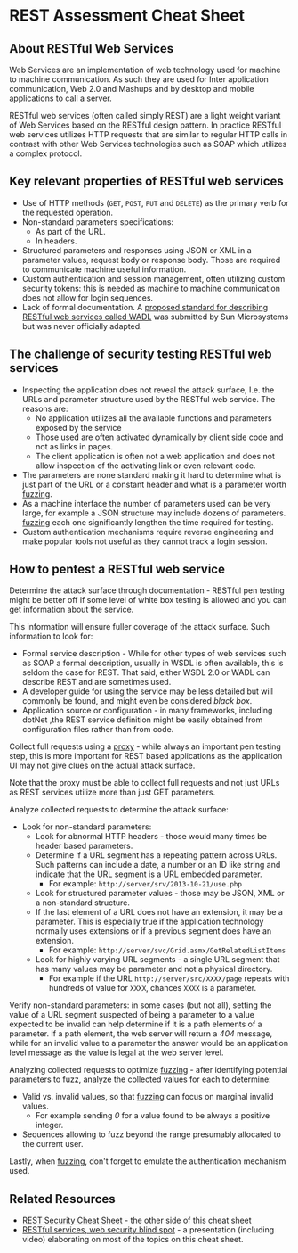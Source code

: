 # REST Assessment Cheat Sheet

## About RESTful Web Services

Web Services are an implementation of web technology used for machine to machine communication. As such they are used for Inter application communication, Web 2.0 and Mashups and by desktop and mobile applications to call a server.

RESTful web services (often called simply REST) are a light weight variant of Web Services based on the RESTful design pattern. In practice RESTful web services utilizes HTTP requests that are similar to regular HTTP calls in contrast with other Web Services technologies such as SOAP which utilizes a complex protocol.

## Key relevant properties of RESTful web services

-   Use of HTTP methods (`GET`, `POST`, `PUT` and `DELETE`) as the primary verb for the requested operation.
-   Non-standard parameters specifications:
    -   As part of the URL.
    -   In headers.
-   Structured parameters and responses using JSON or XML in a parameter values, request body or response body. Those are required to communicate machine useful information.
-   Custom authentication and session management, often utilizing custom security tokens: this is needed as machine to machine communication does not allow for login sequences.
-   Lack of formal documentation. A [proposed standard for describing RESTful web services called WADL](http://www.w3.org/Submission/wadl/) was submitted by Sun Microsystems but was never officially adapted.

## The challenge of security testing RESTful web services

-   Inspecting the application does not reveal the attack surface, I.e. the URLs and parameter structure used by the RESTful web service. The reasons are:
    -   No application utilizes all the available functions and parameters exposed by the service
    -   Those used are often activated dynamically by client side code and not as links in pages.
    -   The client application is often not a web application and does not allow inspection of the activating link or even relevant code.
-   The parameters are none standard making it hard to determine what is just part of the URL or a constant header and what is a parameter worth [fuzzing](https://owasp.org/www-community/Fuzzing).
-   As a machine interface the number of parameters used can be very large, for example a JSON structure may include dozens of parameters. [fuzzing](https://owasp.org/www-community/Fuzzing) each one significantly lengthen the time required for testing.
-   Custom authentication mechanisms require reverse engineering and make popular tools not useful as they cannot track a login session.

## How to pentest a RESTful web service

Determine the attack surface through documentation - RESTful pen testing might be better off if some level of white box testing is allowed and you can get information about the service.

This information will ensure fuller coverage of the attack surface. Such information to look for:

-   Formal service description - While for other types of web services such as SOAP a formal description, usually in WSDL is often available, this is seldom the case for REST. That said, either WSDL 2.0 or WADL can describe REST and are sometimes used.
-   A developer guide for using the service may be less detailed but will commonly be found, and might even be considered _black box_.
-   Application source or configuration - in many frameworks, including dotNet ,the REST service definition might be easily obtained from configuration files rather than from code.

Collect full requests using a [proxy](https://www.zaproxy.org/) - while always an important pen testing step, this is more important for REST based applications as the application UI may not give clues on the actual attack surface.

Note that the proxy must be able to collect full requests and not just URLs as REST services utilize more than just GET parameters.

Analyze collected requests to determine the attack surface:

-   Look for non-standard parameters:
    -   Look for abnormal HTTP headers - those would many times be header based parameters.
    -   Determine if a URL segment has a repeating pattern across URLs. Such patterns can include a date, a number or an ID like string and indicate that the URL segment is a URL embedded parameter.
        -   For example: `http://server/srv/2013-10-21/use.php`
    -   Look for structured parameter values - those may be JSON, XML or a non-standard structure.
    -   If the last element of a URL does not have an extension, it may be a parameter. This is especially true if the application technology normally uses extensions or if a previous segment does have an extension.
        -   For example: `http://server/svc/Grid.asmx/GetRelatedListItems`
    -   Look for highly varying URL segments - a single URL segment that has many values may be parameter and not a physical directory.
        -   For example if the URL `http://server/src/XXXX/page` repeats with hundreds of value for `XXXX`, chances `XXXX` is a parameter.

Verify non-standard parameters: in some cases (but not all), setting the value of a URL segment suspected of being a parameter to a value expected to be invalid can help determine if it is a path elements of a parameter. If a path element, the web server will return a _404_ message, while for an invalid value to a parameter the answer would be an application level message as the value is legal at the web server level.

Analyzing collected requests to optimize [fuzzing](https://owasp.org/www-community/Fuzzing) - after identifying potential parameters to fuzz, analyze the collected values for each to determine:

-   Valid vs. invalid values, so that [fuzzing](https://owasp.org/www-community/Fuzzing) can focus on marginal invalid values.
    -   For example sending _0_ for a value found to be always a positive integer.
-   Sequences allowing to fuzz beyond the range presumably allocated to the current user.

Lastly, when [fuzzing](https://owasp.org/www-community/Fuzzing), don't forget to emulate the authentication mechanism used.

## Related Resources

-   [REST Security Cheat Sheet](REST_Security_Cheat_Sheet.md) - the other side of this cheat sheet
-   [RESTful services, web security blind spot](https://xiom.com/2016/10/31/restful-services-web-security-blind-spot/) - a presentation (including video) elaborating on most of the topics on this cheat sheet.
